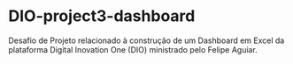 # DIO-project3-dashboard
Desafio de Projeto relacionado à construção de um Dashboard em Excel da plataforma Digital Inovation One (DIO) ministrado pelo Felipe Aguiar.
